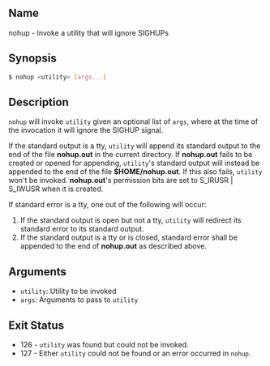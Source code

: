 ## Name

nohup - Invoke a utility that will ignore SIGHUPs

## Synopsis

```sh
$ nohup <utility> [args...]
```

## Description
`nohup` will invoke `utility` given an optional list of `args`, where at the time of the invocation it will ignore the SIGHUP signal.

If the standard output is a tty, `utility` will append its standard output to the end of the file **nohup.out** in the current directory. If **nohup.out** fails to be created or opened for
appending, `utility`'s standard output will instead be appended to the end of the file **$HOME/nohup.out**. If this also fails, `utility` won't be invoked. **nohup.out**'s
permission bits are set to S_IRUSR | S_IWUSR when it is created.

If standard error is a tty, one out of the following will occur:
1. If the standard output is open but not a tty, `utility` will redirect its standard error to its standard output.
2. If the standard output is a tty or is closed, standard error shall be appended to the end of **nohup.out** as described above.

## Arguments

* `utility`: Utility to be invoked
* `args`: Arguments to pass to `utility`

## Exit Status

* 126 - `utility` was found but could not be invoked.
* 127 - Either `utility` could not be found or an error occurred in `nohup`.
